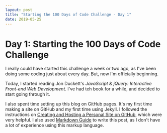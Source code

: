 ```yaml
---
layout: post
title: "Starting the 100 Days of Code Challenge - Day 1"
date: 2019-05-25
---
```


# Day 1: Starting the 100 Days of Code Challenge

I really could have started this challenge a week or two ago, as I've been doing some coding just about every day. But, now I'm officially beginning.

Today, I started reading Jon Duckett's <cite>JavaScript & jQuery: Interactive Front-end Web Development</cite>. I've had teh book for a while, and decided to start going through it.

I also spent time setting up this blog on GitHub pages. It's my first time making a site on GitHub and my first time using Jekyll. I followed the instructions on [Creating and Hosting a Personal Site on GitHub](http://jmcglone.com/guides/github-pages/), which were very helpful. I also used [Markdown Guide](https://www.markdownguide.org/) to write this post, as I don't have a lot of experience using this markup language.
